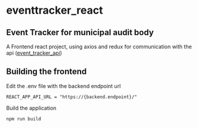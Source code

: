 # eventtracker_react

## Event Tracker for municipal audit body
A Frontend react project, using axios and redux for communication with the api ([event_tracker_api](https://github.com/JonasBM/event_tracker_api))

## Building the frontend

Edit the .env file with the backend endpoint url
```
REACT_APP_API_URL = "https://{backend.endpoint}/"
```

Build the application
```
npm run build
```

